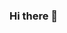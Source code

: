 ### Hi there 👋

<!--
**programmersumanhalder/programmersumanhalder** is a ✨ _special_ ✨ repository because its `README.md` (this file) appears on your GitHub profile.

Here are some ideas to get you started:

- 🔭 I’m currently working on ...Freelancer.com
- 🌱 I’m currently learning ...Node js
- 👯 I’m looking to collaborate on ...Node js
- 🤔 I’m looking for help with ...Node js
- 💬 Ask me about ...Anything
- 📫 How to reach me: ...https://sumanhalder.tk/
- 😄 Pronouns: ...programmersumanhalder
- ⚡ Fun fact: ...Nothing-->
